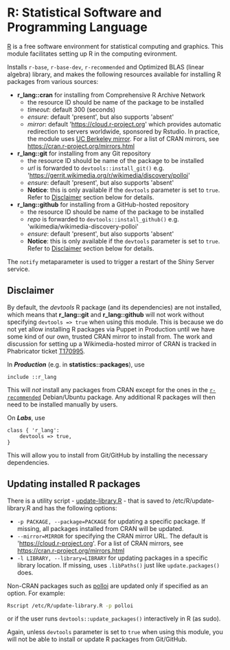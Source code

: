 # R: Statistical Software and Programming Language

[R](https://www.r-project.org/) is a free software environment for statistical
computing and graphics. This module facilitates setting up R in the computing
evironment.

Installs `r-base`, `r-base-dev`, `r-recommended` and Optimized BLAS (linear
algebra) library, and makes the following resources available for installing
R packages from various sources:

- **r_lang::cran** for installing from Comprehensive R Archive Network
    - the resource ID should be name of the package to be installed
    - *timeout*: default 300 (seconds)
    - *ensure*: default 'present', but also supports 'absent'
    - *mirror*: default 'https://cloud.r-project.org' which provides automatic
      redirection to servers worldwide, sponsored by Rstudio. In practice, the
      module uses [UC Berkeley mirror](https://cran.cnr.berkeley.edu/). For a
      list of CRAN mirrors, see https://cran.r-project.org/mirrors.html
- **r_lang::git** for installing from any Git repository
    - the resource ID should be name of the package to be installed
    - *url* is forwarded to `devtools::install_git()`
      e.g. 'https://gerrit.wikimedia.org/r/wikimedia/discovery/polloi'
    - *ensure*: default 'present', but also supports 'absent'
    - **Notice**: this is only available if the `devtools` parameter is set to
      `true`. Refer to [Disclaimer](#disclaimer) section below for details.
- **r_lang::github** for installing from a GitHub-hosted repository
    - the resource ID should be name of the package to be installed
    - *repo* is forwarded to `devtools::install_github()`
      e.g. 'wikimedia/wikimedia-discovery-polloi'
    - *ensure*: default 'present', but also supports 'absent'
    - **Notice**: this is only available if the `devtools` parameter is set to
      `true`. Refer to [Disclaimer](#disclaimer) section below for details.

The `notify` metaparameter is used to trigger a restart of the Shiny Server
service.

## Disclaimer

By default, the *devtools* R package (and its dependencies) are not installed,
which means that **r_lang::git** and **r_lang::github** will not work without specifying
`devtools => true` when using this module. This is because we do not yet allow
installing R packages via Puppet in Production until we have some kind of our
own, trusted CRAN mirror to install from. The work and discussion for setting
up a Wikimedia-hosted mirror of CRAN is tracked in Phabricator ticket
[T170995](https://phabricator.wikimedia.org/T170995).

In **_Production_** (e.g. in **statistics::packages**), use

```Puppet
include ::r_lang
```

This will _not_ install any packages from CRAN except for the ones in the
[`r-recommended`](https://cran.r-project.org/bin/linux/debian/#supported-packages)
Debian/Ubuntu package. Any additional R packages will then need to be installed
manually by users.

On **_Labs_**, use

```Puppet
class { 'r_lang':
    devtools => true,
}
```

This will allow you to install from Git/GitHub by installing the necessary
dependencies.

## Updating installed R packages

There is a utility script - [update-library.R](files/update-library.R) - that
is saved to /etc/R/update-library.R and has the following options:

- `-p PACKAGE, --package=PACKAGE` for updating a specific package. If missing,
  all packages installed from CRAN will be updated.
- `--mirror=MIRROR` for specifying the CRAN mirror URL. The default is
  'https://cloud.r-project.org'. For a list of CRAN mirrors, see
  https://cran.r-project.org/mirrors.html
- `-l LIBRARY, --library=LIBRARY` for updating packages in a specific library
  location. If missing, uses `.libPaths()` just like `update.packages()` does.

Non-CRAN packages such as [polloi](https://phabricator.wikimedia.org/diffusion/WDPL/)
are updated only if specified as an option. For example:

```bash
Rscript /etc/R/update-library.R -p polloi
```

or if the user runs `devtools::update_packages()` interactively in R (as sudo).

Again, unless `devtools` parameter is set to `true` when using this module, you
will not be able to install or update R packages from Git/GitHub.
